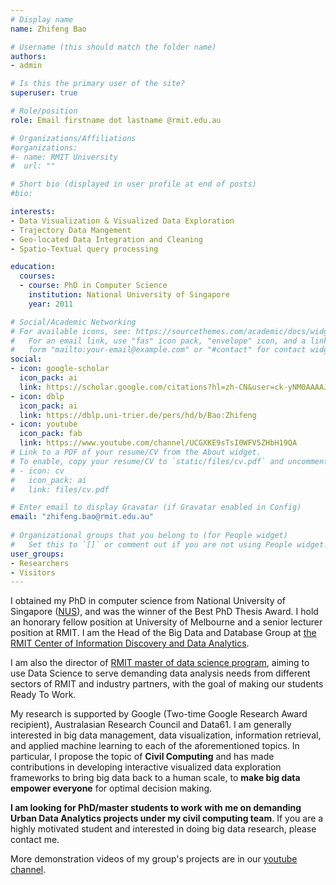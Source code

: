 ```yaml
---
# Display name
name: Zhifeng Bao

# Username (this should match the folder name)
authors:
- admin

# Is this the primary user of the site?
superuser: true

# Role/position
role: Email firstname dot lastname @rmit.edu.au

# Organizations/Affiliations
#organizations:
#- name: RMIT University
#  url: ""

# Short bio (displayed in user profile at end of posts)
#bio:

interests:
- Data Visualization & Visualized Data Exploration
- Trajectory Data Mangement   
- Geo-located Data Integration and Cleaning
- Spatio-Textual query processing

education:
  courses:
  - course: PhD in Computer Science
    institution: National University of Singapore
    year: 2011

# Social/Academic Networking
# For available icons, see: https://sourcethemes.com/academic/docs/widgets/#icons
#   For an email link, use "fas" icon pack, "envelope" icon, and a link in the
#   form "mailto:your-email@example.com" or "#contact" for contact widget.
social:
- icon: google-scholar
  icon_pack: ai
  link: https://scholar.google.com/citations?hl=zh-CN&user=ck-yNM0AAAAJ
- icon: dblp
  icon_pack: ai
  link: https://dblp.uni-trier.de/pers/hd/b/Bao:Zhifeng
- icon: youtube
  icon_pack: fab
  link: https://www.youtube.com/channel/UCGXKE9sTsI0WFV5ZHbH19QA
# Link to a PDF of your resume/CV from the About widget.
# To enable, copy your resume/CV to `static/files/cv.pdf` and uncomment the lines below.  
# - icon: cv
#   icon_pack: ai
#   link: files/cv.pdf

# Enter email to display Gravatar (if Gravatar enabled in Config)
email: "zhifeng.bao@rmit.edu.au"
  
# Organizational groups that you belong to (for People widget)
#   Set this to `[]` or comment out if you are not using People widget.  
user_groups:
- Researchers
- Visitors
---
```


I obtained my PhD in computer science from National University of Singapore ([NUS](http://www.nus.edu.sg/)), and was the winner of the Best PhD Thesis Award. I hold an honorary fellow position at University of Melbourne and a senior lecturer position at RMIT.  I am the Head of the Big Data and Database Group at [the RMIT Center of Information Discovery and Data Analytics](https://www.rmit.edu.au/research/research-institutes-centres-and-groups/research-centres/centre-for-information-discovery).

I am also the director of [RMIT master of data science program](https://www.rmit.edu.au/study-with-us/levels-of-study/postgraduate-study/masters-by-coursework/master-of-data-science-mc267), aiming to use Data Science to serve demanding data analysis needs from different sectors of RMIT and industry partners, with the goal of making our students Ready To Work. 

My research is supported by Google (Two-time Google Research Award recipient), Australasian Research Council and Data61. I am generally interested in big data management, data visualization, information retrieval, and applied machine learning to each of the aforementioned topics. In particular, I propose the topic of **Civil Computing** and has made contributions in developing interactive visualized data exploration frameworks to bring big data back to a human scale, to **make big data empower everyone** for optimal decision making.

**I am looking for PhD/master students to work with me on demanding Urban Data Analytics projects under my civil computing team**. If you are a highly motivated student and interested in doing big data research, please contact me.  

More demonstration videos of my group's projects are in our [youtube channel](https://www.youtube.com/channel/UCGXKE9sTsI0WFV5ZHbH19QA).
